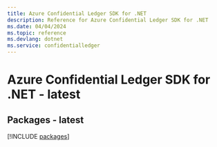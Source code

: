```yaml
---
title: Azure Confidential Ledger SDK for .NET
description: Reference for Azure Confidential Ledger SDK for .NET
ms.date: 04/04/2024
ms.topic: reference
ms.devlang: dotnet
ms.service: confidentialledger
---
```

# Azure Confidential Ledger SDK for .NET - latest
## Packages - latest
[!INCLUDE [packages](confidential-ledger-index.md)]